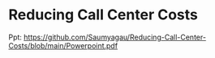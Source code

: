 # Reducing Call Center Costs
Ppt: https://github.com/Saumyagau/Reducing-Call-Center-Costs/blob/main/Powerpoint.pdf

